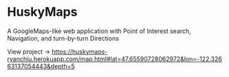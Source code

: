 # HuskyMaps

A GoogleMaps-like web application with Point of Interest search, Navigation, and turn-by-turn Directions

View project -> 
https://huskymaps-ryanchiu.herokuapp.com/map.html#lat=47.65590728062972&lon=-122.32663137054443&depth=5
